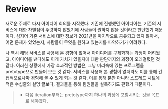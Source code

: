 # Review

새로운 주제로 다시 아이디어 회의를 시작했다. 기존에 진행했던 아이디어는, 기존의 서비스에 대한 차별점이 뚜렷하지 않았기에 사람들이 원하지 않을 것이라고 판단했기 때문이다. 심지어 기존 서비스에 대한 정보가 2021년을 마지막으로 공유되고 있지 않아서, 어떤 문제가 있었는지, 사람들이 무엇을 원하고 있는지를 파악하기가 어려웠다.

나 역시 해당 서비스를 사용해 본 경험이 없어서 아이디어를 구체화하는 과정이 어려웠고, 아이디어를 낸다해도 이게 가치가 있을지에 대한 판단까지의 과정이 오래걸렸던 것 같다. 이러한 상황에서 가장 효과적인 방법은, 그냥 머리속에 있는 프로그램을 pretotype으로 만들어 보는 것 같다. 서비스를 사용해 본 경험이 없더라도 이를 통해 간접적으로나마 경험해 볼 수 있게 되는 것 같다. 이를 통해 뿐만 아니라 스프레드 시트에 적은 수십줄의 설명 글보다, 결과물을 통해 팀원들을 설득하기도 편했기 때문이다.

> + 다음 iteration부터는 pretotype까지 하나의 과정에 포함시키는 것을 목표로 해야겠다.